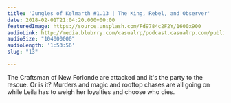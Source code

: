 ```yaml
---
title: 'Jungles of Kelmarth #1.13 | The King, Rebel, and Observer'
date: 2018-02-01T21:04:20.000+00:00
featuredImage: https://source.unsplash.com/Fd9784c2F2Y/1600x900
audioLink: http://media.blubrry.com/casualrp/podcast.casualrp.com/public/EP%20013%20-%20The%20King%20Rebel%20and%20Observer.mp3
audioSize: "104000000"
audioLength: '1:53:56'
slug: "13"

---
```

The Craftsman of New Forlonde are attacked and it's the party to the rescue. Or is it? Murders and magic and rooftop chases are all going on while Leila has to weigh her loyalties and choose who dies.